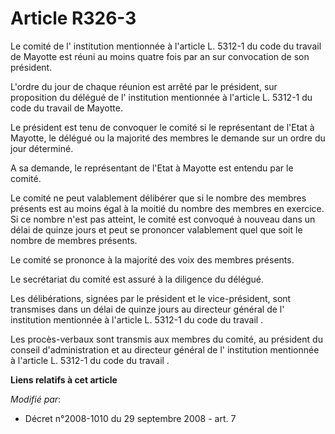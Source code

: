 # Article R326-3

Le comité de l'     institution mentionnée à l'article L. 5312-1 du code du travail  de Mayotte est réuni au moins quatre
fois par an sur convocation de son président.

L'ordre du jour de chaque réunion est arrêté par le président, sur proposition du délégué de l'     institution mentionnée à
l'article L. 5312-1 du code du travail  de Mayotte. 

Le président est tenu de convoquer le comité si le représentant de l'Etat à Mayotte, le délégué ou la majorité des membres le
demande sur un ordre du jour déterminé.

A sa demande, le représentant de l'Etat à Mayotte est entendu par le comité. 

Le comité ne peut valablement délibérer que si le nombre des membres présents est au moins égal à la moitié du nombre des
membres en exercice. Si ce nombre n'est pas atteint, le comité est convoqué à nouveau dans un délai de quinze jours et peut
se prononcer valablement quel que soit le nombre de membres présents. 

Le comité se prononce à la majorité des voix des membres présents. 

Le secrétariat du comité est assuré à la diligence du délégué. 

Les délibérations, signées par le président et le vice-président, sont transmises dans un délai de quinze jours au directeur
général de l'     institution mentionnée à l'article L. 5312-1 du code du travail . 

Les procès-verbaux sont transmis aux membres du comité, au président du conseil d'administration et au directeur général de
l'     institution mentionnée à l'article L. 5312-1 du code du travail .

**Liens relatifs à cet article**

_Modifié par_:

  - Décret n°2008-1010 du 29 septembre 2008 - art. 7
